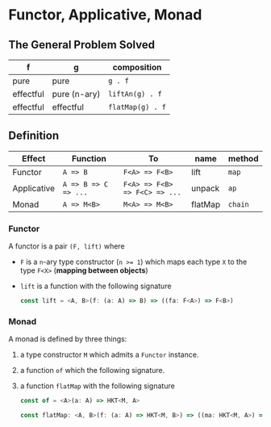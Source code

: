 # Functor, Applicative, Monad

## The General Problem Solved

| f         | g            | composition      |
| --------- | ------------ | ---------------- |
| pure      | pure         | `g . f`          |
| effectful | pure (n-ary) | `liftAn(g) . f`  |
| effectful | effectful    | `flatMap(g) . f` |

## Definition

| Effect      | Function             | To                            | name    | method  |
| ----------- | -------------------- | ----------------------------- | ------- | ------- |
| Functor     | `A => B`             | `F<A> => F<B>`                | lift    | `map`   |
| Applicative | `A => B => C => ...` | `F<A> => F<B> => F<C> => ...` | unpack  | `ap`    |
| Monad       | `A => M<B>`          | `M<A> => M<B>`                | flatMap | `chain` |

### Functor

A functor is a pair `(F, lift)` where

- `F` is a `n`-ary type constructor (`n >= 1`) which maps each type `X` to the type `F<X>` (**mapping between objects**)
- `lift` is a function with the following signature

  ```ts
  const lift = <A, B>(f: (a: A) => B) => ((fa: F<A>) => F<B>)
  ```

### Monad

A monad is defined by three things:

1. a type constructor `M` which admits a `Functor` instance.
2. a function `of` which the following signature.
3. a function `flatMap` with the following signature

   ```ts
   const of = <A>(a: A) => HKT<M, A>

   const flatMap: <A, B>(f: (a: A) => HKT<M, B>) => ((ma: HKT<M, A>) => HKT<M, B>)
   ```
